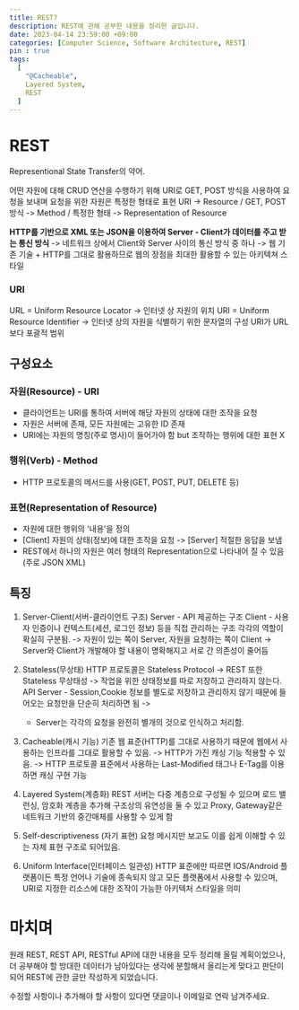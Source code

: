```yaml
---
title: REST?
description: REST에 관해 공부한 내용을 정리한 글입니다.
date: 2023-04-14 23:59:00 +09:00
categories: [Computer Science, Software Architecture, REST]
pin : true
tags:
  [
    "@Cacheable",
    Layered System,
    REST
  ]
---
```


# REST
Representional State Transfer의 약어.

어떤 자원에 대해 CRUD 연산을 수행하기 위해 URI로 GET, POST 방식을 사용하여 요청을 보내며 요청을 위한 자원은 특정한 형태로 표현
URI -> Resource / GET, POST 방식 -> Method / 특정한 형태 -> Representation of Resource

**HTTP를 기반으로 XML 또는 JSON을 이용하여 Server - Client가 데이터를 주고 받는 통신 방식**
-> 네트워크 상에서 Client와 Server 사이의 통신 방식 중 하나
-> 웹 기존 기술 + HTTP를 그대로 활용하므로 웹의 장점을 최대한 활용할 수 있는 아키텍쳐 스타일

### URI
URL = Uniform Resource Locator -> 인터넷 상 자원의 위치
URI = Uniform Resource Identifier -> 인터넷 상의 자원을 식별하기 위한 문자열의 구성
URI가 URL보다 포괄적 범위

## 구성요소
### 자원(Resource) - URI
+ 클라이언트는 URI를 통하여 서버에 해당 자원의 상태에 대한 조작을 요청
+ 자원은 서버에 존재, 모든 자원에는 고유한 ID 존재
+ URI에는 자원의 명칭(주로 명사)이 들어가야 함 but 조작하는 행위에 대한 표현 X
### 행위(Verb) - Method
+ HTTP 프로토콜의 메서드를 사용(GET, POST, PUT, DELETE 등)
### 표현(Representation of Resource)
+ 자원에 대한 행위의 '내용'을 정의
+ [Client] 자원의 상태(정보)에 대한 조작을 요청 -> [Server] 적절한 응답을 보냄
+ REST에서 하나의 자원은 여러 형태의 Representation으로 나타내어 질 수 있음(주로 JSON XML)

## 특징

1. Server-Client(서버-클라이언트 구조)
   Server - API 제공하는 구조
   Client - 사용자 인증이나 컨텍스트(세션, 로그인 정보) 등을 직접 관리하는 구조
   각각의 역할이 확실히 구분됨.
   -> 자원이 있는 쪽이 Server, 자원을 요청하는 쪽이 Client
   -> Server와 Client가 개발해야 할 내용이 명확해지고 서로 간 의존성이 줄어듬

2. Stateless(무상태)
   HTTP 프로토콜은 Stateless Protocol -> REST 또한 Stateless
   무상태성 -> 작업을 위한 상태정보를 따로 저장하고 관리하지 않는다.
   API Server - Session,Cookie 정보를 별도로 저장하고 관리하지 않기 때문에 들어오는 요청만을 단순히 처리하면 됨 ->
    + Server는 각각의 요청을 완전히 별개의 것으로 인식하고 처리함.

3. Cacheable(캐시 기능)
   기존 웹 표준(HTTP)를 그대로 사용하기 때문에 웹에서 사용하는 인프라를 그대로 활용할 수 있음.
   -> HTTP가 가진 캐싱 기능 적용할 수 있음.
   -> HTTP 프로토콜 표준에서 사용하는 Last-Modified 태그나 E-Tag를 이용하면 캐싱 구현 가능

4. Layered System(계층화)
   REST 서버는 다중 계층으로 구성될 수 있으며 로드 밸런싱, 암호화 계층을 추가해 구조상의 유연성을 둘 수 있고 Proxy, Gateway같은 네트워크 기반의 중간매체를 사용할 수 있게 함

5. Self-descriptiveness (자기 표현)
   요청 메시지만 보고도 이를 쉽게 이해할 수 있는 자체 표현 구조로 되어있음.

6. Uniform Interface(인터페이스 일관성)
   HTTP 표준에만 따르면 IOS/Android 플랫폼이든 특정 언어나 기술에 종속되지 않고 모든 플랫폼에서 사용할 수 있으며, URI로 지정한 리소스에 대한 조작이 가능한 아키텍처 스타일을 의미


# 마치며
원래 REST, REST API, RESTful API에 대한 내용을 모두 정리해 올릴 계획이었으나,
더 공부해야 할 방대한 데이터가 남아있다는 생각에 분할해서 올리는게
맞다고 판단이 되어 REST에 관한 글만 작성하게 되었습니다.

수정할 사항이나 추가해야 할 사항이 있다면 댓글이나 이메일로 연락 남겨주세요.



